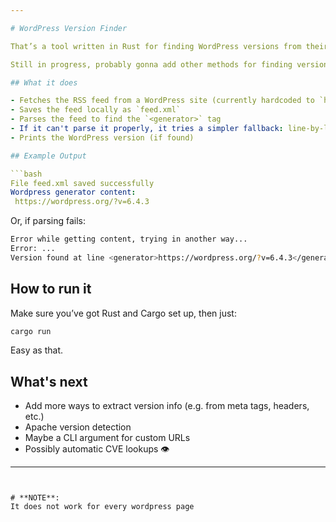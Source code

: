 ```yaml
---

# WordPress Version Finder 

That’s a tool written in Rust for finding WordPress versions from their RSS feed. It’s mainly for grabbing the `<generator>` tag from an RSS feed, which usually includes the WordPress version — and that’s super handy for vulnerability checks using CVE databases like [cve.mitre.org](https://cve.mitre.org) or [OpenCVE](https://www.opencve.io).

Still in progress, probably gonna add other methods for finding versions, and maybe even extend it to detect Apache versions (and their respective CVEs) too. 👀

## What it does

- Fetches the RSS feed from a WordPress site (currently hardcoded to `https://awesomemotive.com/feed`)
- Saves the feed locally as `feed.xml`
- Parses the feed to find the `<generator>` tag
- If it can't parse it properly, it tries a simpler fallback: line-by-line search
- Prints the WordPress version (if found)

## Example Output

```bash
File feed.xml saved successfully
Wordpress generator content:
 https://wordpress.org/?v=6.4.3
```

Or, if parsing fails:

```bash
Error while getting content, trying in another way...
Error: ...
Version found at line <generator>https://wordpress.org/?v=6.4.3</generator>
```

## How to run it

Make sure you’ve got Rust and Cargo set up, then just:

```bash
cargo run
```

Easy as that. 

##  What's next

- Add more ways to extract version info (e.g. from meta tags, headers, etc.)
- Apache version detection
- Maybe a CLI argument for custom URLs
- Possibly automatic CVE lookups 👁
---
```


# **NOTE**:
It does not work for every wordpress page
